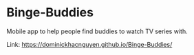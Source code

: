 # Binge-Buddies
Mobile app to help people find buddies to watch TV series with.

Link: https://dominickhacnguyen.github.io/Binge-Buddies/
